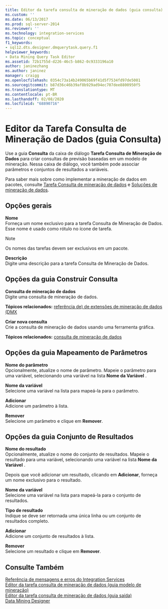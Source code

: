 ```yaml
---
title: Editor da tarefa consulta de mineração de dados (guia consulta) | Microsoft Docs
ms.custom: ''
ms.date: 06/13/2017
ms.prod: sql-server-2014
ms.reviewer: ''
ms.technology: integration-services
ms.topic: conceptual
f1_keywords:
- sql12.dts.designer.dmquerytask.query.f1
helpviewer_keywords:
- Data Mining Query Task Editor
ms.assetid: 72b1755d-d226-46c5-b862-0c9333196a10
author: janinezhang
ms.author: janinez
manager: craigg
ms.openlocfilehash: 0354c73a14b249065b69f41d5f7534fd97de5081
ms.sourcegitcommit: b87d36c46b39af8b929ad94ec707dee8800950f5
ms.translationtype: MT
ms.contentlocale: pt-BR
ms.lasthandoff: 02/08/2020
ms.locfileid: "68890716"
---
```

# <a name="data-mining-query-task-editor-query-tab"></a>Editor da Tarefa Consulta de Mineração de Dados (guia Consulta)
  Use a guia **Consulta** da caixa de diálogo **Tarefa Consulta de Mineração de Dados** para criar consultas de previsão baseadas em um modelo de mineração. Nessa caixa de diálogo, você também pode associar parâmetros e conjuntos de resultados a variáveis.  
  
 Para saber mais sobre como implementar a mineração de dados em pacotes, consulte [Tarefa Consulta de mineração de dados](control-flow/data-mining-query-task.md) e [Soluções de mineração de dados](https://docs.microsoft.com/analysis-services/data-mining/data-mining-solutions).  
  
## <a name="general-options"></a>Opções gerais  
 **Nome**  
 Forneça um nome exclusivo para a tarefa Consulta de Mineração de Dados. Esse nome é usado como rótulo no ícone de tarefa.  
  
> [!NOTE]  
>  Os nomes das tarefas devem ser exclusivos em um pacote.  
  
 **Descrição**  
 Digite uma descrição para a tarefa Consulta de Mineração de Dados.  
  
## <a name="build-query-tab-options"></a>Opções da guia Construir Consulta  
 **Consulta de mineração de dados**  
 Digite uma consulta de mineração de dados.  
  
 **Tópicos relacionados:**  [referência de&#41; de extensões de mineração de dados &#40;DMX](/sql/dmx/data-mining-extensions-dmx-reference)  
  
 **Criar nova consulta**  
 Crie a consulta de mineração de dados usando uma ferramenta gráfica.  
  
 **Tópicos relacionados:** [consulta de mineração de dados](control-flow/data-mining-query.md)  
  
## <a name="parameter-mapping-tab-options"></a>Opções da guia Mapeamento de Parâmetros  
 **Nome do parâmetro**  
 Opcionalmente, atualize o nome de parâmetro. Mapeie o parâmetro para uma variável, selecionando uma variável na lista **Nome da Variável** .  
  
 **Nome da variável**  
 Selecione uma variável na lista para mapeá-la para o parâmetro.  
  
 **Adicionar**  
 Adicione um parâmetro à lista.  
  
 **Remover**  
 Selecione um parâmetro e clique em **Remover**.  
  
## <a name="result-set-tab-options"></a>Opções da guia Conjunto de Resultados  
 **Nome do resultado**  
 Opcionalmente, atualize o nome do conjunto de resultados. Mapeie o resultado para uma variável, selecionando uma variável na lista **Nome da Variável** .  
  
 Depois que você adicionar um resultado, clicando em **Adicionar**, forneça um nome exclusivo para o resultado.  
  
 **Nome da variável**  
 Selecione uma variável na lista para mapeá-la para o conjunto de resultados.  
  
 **Tipo de resultado**  
 Indique se deve ser retornada uma única linha ou um conjunto de resultados completo.  
  
 **Adicionar**  
 Adicione um conjunto de resultados à lista.  
  
 **Remover**  
 Selecione um resultado e clique em **Remover**.  
  
## <a name="see-also"></a>Consulte Também  
 [Referência de mensagens e erros do Integration Services](../../2014/integration-services/integration-services-error-and-message-reference.md)   
 [Editor da tarefa consulta de mineração de dados &#40;guia modelo de mineração&#41;](../../2014/integration-services/data-mining-query-task-editor-mining-model-tab.md)   
 [Editor da tarefa consulta de mineração de dados &#40;guia saída&#41;](../../2014/integration-services/data-mining-query-task-editor-output-tab.md)   
 [Data Mining Designer](https://docs.microsoft.com/analysis-services/data-mining/data-mining-designer)  
  
  
